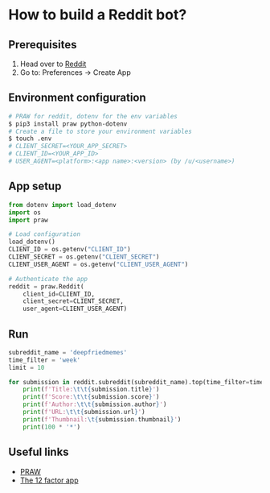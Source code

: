 # How to build a Reddit bot?

## Prerequisites
1. Head over to [Reddit](https://www.reddit.com)
1. Go to: Preferences -> Create App

## Environment configuration
```bash
# PRAW for reddit, dotenv for the env variables
$ pip3 install praw python-dotenv
# Create a file to store your environment variables
$ touch .env
# CLIENT_SECRET=<YOUR_APP_SECRET>
# CLIENT_ID=<YOUR_APP_ID>
# USER_AGENT=<platform>:<app name>:<version> (by /u/<username>)
```

## App setup
```python
from dotenv import load_dotenv
import os
import praw

# Load configuration
load_dotenv()
CLIENT_ID = os.getenv("CLIENT_ID")
CLIENT_SECRET = os.getenv("CLIENT_SECRET")
CLIENT_USER_AGENT = os.getenv("CLIENT_USER_AGENT")

# Authenticate the app
reddit = praw.Reddit(
    client_id=CLIENT_ID,
    client_secret=CLIENT_SECRET,
    user_agent=CLIENT_USER_AGENT)
```

## Run
```python
subreddit_name = 'deepfriedmemes'
time_filter = 'week'
limit = 10

for submission in reddit.subreddit(subreddit_name).top(time_filter=time_filter, limit=limit):
    print(f'Title:\t\t{submission.title}')
    print(f'Score:\t\t{submission.score}')
    print(f'Author:\t\t{submission.author}')
    print(f'URL:\t\t{submission.url}')
    print(f'Thumbnail:\t{submission.thumbnail}')
    print(100 * '*')
```

## Useful links
- [PRAW](https://praw.readthedocs.io/en/latest/)
- [The 12 factor app](https://12factor.net/)
